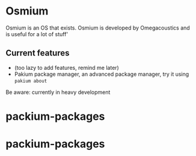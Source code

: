 # Osmium

Osmium is an OS that exists.
Osmium is developed by Omegacoustics and is useful for a lot of stuff'

## Current features

- (too lazy to add features, remind me later)
- Pakium package manager, an advanced package manager, try it using `pakium about`

Be aware: currently in heavy development
# packium-packages
# packium-packages
